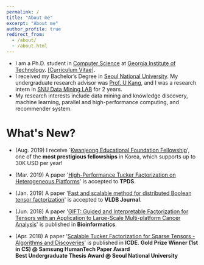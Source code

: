 ```yaml
---
permalink: /
title: "About me"
excerpt: "About me"
author_profile: true
redirect_from: 
  - /about/
  - /about.html
---
```


* I am a Ph.D. student in [Computer Science](https://cse.gatech.edu/) at [Georgia Institute of Technology](https://www.gatech.edu/). [[Curriculum Vitae]](https://github.com/sejoonoh/sejoonoh.github.io/blob/master/files/CV_Sejoon_Oh_2019.pdf).
* I received my Bachelor’s Degree in [Seoul National University](http://snu.ac.kr). My undergraduate research advisor was [Prof. U Kang](https://datalab.snu.ac.kr/~ukang/), and I was a research intern in [SNU Data Mining LAB](https://datalab.snu.ac.kr/) for 2 years.
* My research interests include data mining and knowledge discovery, machine learning, parallel and high-performance computing, and recommender system.


# What's New?

* (Aug. 2019) I receive `[Kwanjeong Educational Foundation Fellowship](http://en.ikef.or.kr/)', one of the **most prestigious fellowships** in Korea, which supports up to 30K USD per year!

* (Mar. 2019) A paper '[High-Performance Tucker Factorization on Heterogeneous Platforms](https://ieeexplore.ieee.org/document/8678477)' is accepted to **TPDS**.

* (Jan. 2019) A paper '[Fast and scalable method for distributed Boolean tensor factorization](https://link.springer.com/article/10.1007%2Fs00778-019-00538-z)' is accepted to **VLDB Journal**.

* (Jun. 2018) A paper '[GIFT: Guided and Interpretable Factorization for Tensors with an Application to Large-Scale Multi-platform Cancer Analysis](https://doi.org/10.1093/bioinformatics/bty490)' is published in **Bioinformatics**.

* (Apr. 2018) A paper '[Scalable Tucker Factorization for Sparse Tensors - Algorithms and Discoveries](https://ieeexplore.ieee.org/document/8509325)' is published in **ICDE**.
**Gold Prize Winner (1st in CS) @ Samsung HumanTech Paper Award**  
**Best Undergraduate Thesis Award @ Seoul National University**


